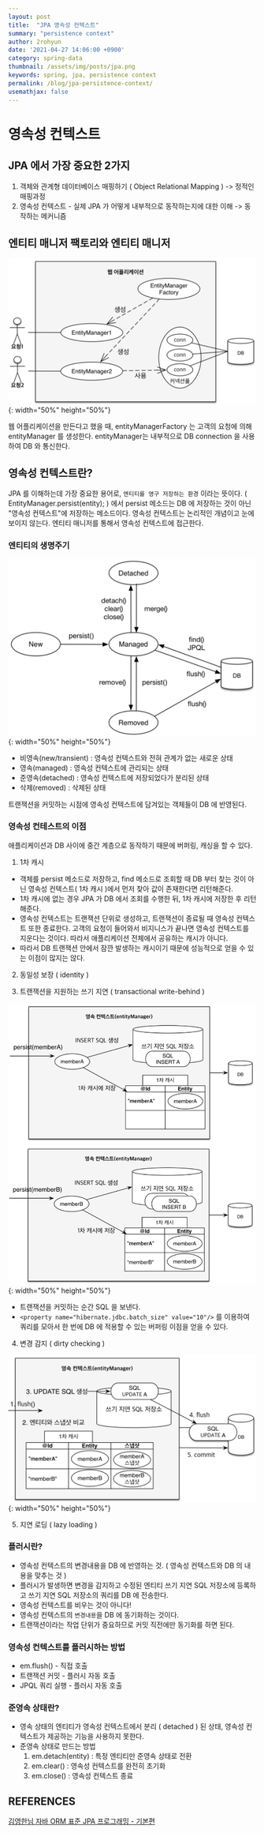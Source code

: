 ```yaml
---
layout: post
title:  "JPA 영속성 컨텍스트"
summary: "persistence context"
author: 2rohyun
date: '2021-04-27 14:06:00 +0900'
category: spring-data
thumbnail: /assets/img/posts/jpa.png
keywords: spring, jpa, persistence context
permalink: /blog/jpa-persistence-context/
usemathjax: false
---
```


# 영속성 컨텍스트

## JPA 에서 가장 중요한 2가지
1. 객체와 관계형 데이터베이스 매핑하기 ( Object Relational Mapping ) -> 정적인 매핑과정
2. 영속성 컨텍스트 - 실제 JPA 가 어떻게 내부적으로 동작하는지에 대한 이해 -> 동작하는 메커니즘

## 엔티티 매니저 팩토리와 엔티티 매니저
![entitymanager](/assets/img/posts/entitymanager.png){: width="50%" height="50%"}

웹 어플리케이션을 만든다고 했을 때, entityManagerFactory 는 고객의 요청에 의해 entityManager 를 생성한다. entityManager는 내부적으로 DB connection 을 사용하여 DB 와 통신한다.

## 영속성 컨텍스트란?
JPA 를 이해하는데 가장 중요한 용어로, `엔티티를 영구 저장하는 환경` 이라는 뜻이다. 
( EntityManager.persist(entity); ) 에서 persist 메소드는 DB 에 저장하는 것이 아닌 "영속성 컨텍스트"에 저장하는 메소드이다. 
영속성 컨텍스트는 논리적인 개념이고 눈에 보이지 않는다.
엔티티 매니저를 통해서 영속성 컨텍스트에 접근한다. 

### 엔티티의 생명주기 
![entitylifecycle](/assets/img/posts/entitylifecycle.png){: width="50%" height="50%"}
- 비영속(new/transient) : 영속성 컨텍스트와 전혀 관계가 없는 새로운 상태
- 영속(managed) : 영속성 컨텍스트에 관리되는 상태
- 준영속(detached) : 영속성 컨텍스트에 저장되었다가 분리된 상태
- 삭제(removed) : 삭제된 상태

트랜잭션을 커밋하는 시점에 영속성 컨텍스트에 담겨있는 객체들이 DB 에 반영된다.

### 영속성 컨테스트의 이점 
애플리케이션과 DB 사이에 중간 계층으로 동작하기 때문에 버퍼링, 캐싱을 할 수 있다.
1. 1차 캐시
 - 객체를 persist 메소드로 저장하고, find 메소드로 조회할 때 DB 부터 찾는 것이 아닌 영속성 컨텍스트( 1차 캐시 )에서 먼저 찾아 값이 존재한다면 리턴해준다.
 - 1차 캐시에 없는 경우 JPA 가 DB 에서 조회를 수행한 뒤, 1차 캐시에 저장한 후 리턴해준다.
 - 영속성 컨텍스트는 트랜잭션 단위로 생성하고, 트랜잭션이 종료될 때 영속성 컨텍스트 또한 종료한다. 고객의 요청이 들어와서 비지니스가 끝나면 영속성 컨텍스트를 지운다는 것이다. 따라서 애플리케이션 전체에서 공유하는 캐시가 아니다.
 - 따라서 DB 트랜잭션 안에서 잠깐 발생하는 캐시이기 때문에 성능적으로 얻을 수 있는 이점이 많지는 않다.

2. 동일성 보장 ( identity )

3. 트랜잭션을 지원하는 쓰기 지연 ( transactional write-behind )

 ![writebehind](/assets/img/posts/writebehind.png){: width="50%" height="50%"}
 - 트랜잭션을 커밋하는 순간 SQL 을 보낸다.
 - `<property name="hibernate.jdbc.batch_size" value="10"/>` 를 이용하여 쿼리를 모아서 한 번에 DB 에 적용할 수 있는 버퍼링 이점을 얻을 수 있다. 

4. 변경 감지 ( dirty checking )

  ![dirtychecking](/assets/img/posts/dirtychecking.png){: width="50%" height="50%"}

5. 지연 로딩 ( lazy loading )

### 플러시란?
 - 영속성 컨텍스트의 변경내용을 DB 에 반영하는 것. ( 영속성 컨텍스트와 DB 의 내용을 맞추는 것 )
 - 플러시가 발생하면 변경을 감지하고 수정된 엔티티 쓰기 지연 SQL 저장소에 등록하고 쓰기 지연 SQL 저장소의 쿼리를 DB 에 전송한다.
 - 영속성 컨텍스트를 비우는 것이 아니다!
 - 영속성 컨텍스트의 `변경내용`을 DB 에 동기화하는 것이다.
 - 트랜잭션이라는 작업 단위가 중요하므로 커밋 직전에만 동기화를 하면 된다. 

### 영속성 컨텍스트를 플러시하는 방법 
 - em.flush() - 직접 호출
 - 트랜잭션 커밋 - 플러시 자동 호출
 - JPQL 쿼리 실행 - 플러시 자동 호출

### 준영속 상태란?
 - 영속 상태의 엔티티가 영속성 컨텍스트에서 분리 ( detached ) 된 상태, 영속성 컨텍스트가 제공하는 기능을 사용하지 못한다.
 - 준영속 상태로 만드는 방법
   1. em.detach(entity) : 특정 엔티티만 준영속 상태로 전환
   2. em.clear() : 영속성 컨텍스트를 완전히 초기화
   3. em.close() : 영속성 컨텍스트 종료


## REFERENCES
[김영한님 자바 ORM 표준 JPA 프로그래밍 - 기본편](https://www.inflearn.com/course/ORM-JPA-Basic)



